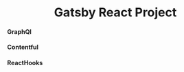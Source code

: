 <h1 align="center">
  Gatsby React Project
</h1>
<h4>GraphQl</h4>
<h4>Contentful</h4>
<h4>ReactHooks</h4>

